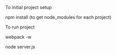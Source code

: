 To initial project setup

npm install (to get node_modules for each project)


To run project

webpack -w

node server.js
